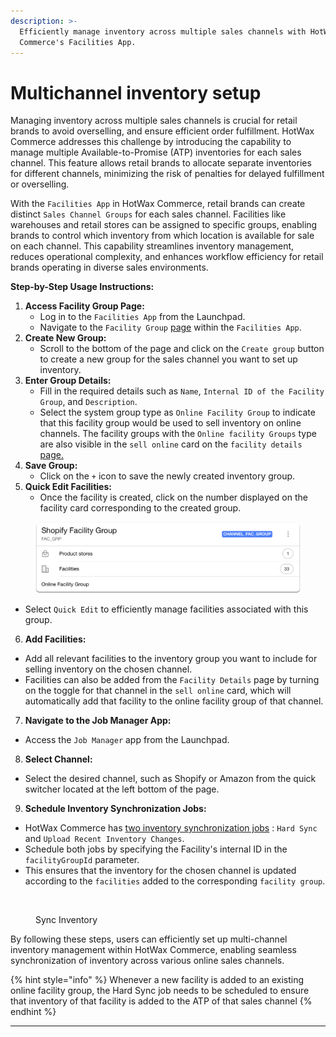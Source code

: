 ```yaml
---
description: >-
  Efficiently manage inventory across multiple sales channels with HotWax
  Commerce's Facilities App.
---
```


# Multichannel inventory setup

Managing inventory across multiple sales channels is crucial for retail brands to avoid overselling, and ensure efficient order fulfillment. HotWax Commerce addresses this challenge by introducing the capability to manage multiple Available-to-Promise (ATP) inventories for each sales channel. This feature allows retail brands to allocate separate inventories for different channels, minimizing the risk of penalties for delayed fulfillment or overselling.

With the `Facilities App` in HotWax Commerce, retail brands can create distinct `Sales Channel Groups` for each sales channel. Facilities like warehouses and retail stores can be assigned to specific groups, enabling brands to control which inventory from which location is available for sale on each channel. This capability streamlines inventory management, reduces operational complexity, and enhances workflow efficiency for retail brands operating in diverse sales environments.

**Step-by-Step Usage Instructions:**

1. **Access Facility Group Page:**
   * Log in to the `Facilities App` from the Launchpad.
   * Navigate to the `Facility Group` [page](facilities/manage-facility-groups.md) within the `Facilities App`.
2. **Create New Group:**
   * Scroll to the bottom of the page and click on the `Create group` button to create a new group for the sales channel you want to set up inventory.
3. **Enter Group Details:**
   * Fill in the required details such as `Name`, `Internal ID of the Facility Group`, and `Description`.
   * Select the system group type as `Online Facility Group` to indicate that this facility group would be used to sell inventory on online channels. The facility groups with the `Online facility Groups` type are also visible in the `sell online` card on the `facility details` [page.](facilities/configure-fulfillment.md)
4. **Save Group:**
   * Click on the `+` icon to save the newly created inventory group.
5. **Quick Edit Facilities:**
   * Once the facility is created, click on the number displayed on the facility card corresponding to the created group.

<figure><img src="../.gitbook/assets/facilities.hotwax 8.png" alt=""><figcaption></figcaption></figure>

* Select `Quick Edit` to efficiently manage facilities associated with this group.

6. **Add Facilities:**

* Add all relevant facilities to the inventory group you want to include for selling inventory on the chosen channel.
* Facilities can also be added from the `Facility Details` page by turning on the toggle for that channel in the `sell online` card, which will automatically add that facility to the online facility group of that channel.

7. **Navigate to the Job Manager App:**

* Access the `Job Manager` app from the Launchpad.

8. **Select Channel:**

* Select the desired channel, such as Shopify or Amazon from the quick switcher located at the left bottom of the page.

9. **Schedule Inventory Synchronization Jobs:**

* HotWax Commerce has [two inventory synchronization jobs](job-workflows/inventory.md) : `Hard Sync` and `Upload Recent Inventory Changes`.
* Schedule both jobs by specifying the Facility's internal ID in the `facilityGroupId` parameter.
* This ensures that the inventory for the chosen channel is updated according to the `facilities` added to the corresponding `facility group`.

<figure><img src=".gitbook/assets/job-manager.hotwax.io_inventory.png" alt="" width="375"><figcaption><p>Sync Inventory</p></figcaption></figure>

By following these steps, users can efficiently set up multi-channel inventory management within HotWax Commerce, enabling seamless synchronization of inventory across various online sales channels.

{% hint style="info" %}
Whenever a new facility is added to an existing online facility group, the Hard Sync job needs to be scheduled to ensure that inventory of that facility is added to the ATP of that sales channel
{% endhint %}

***
